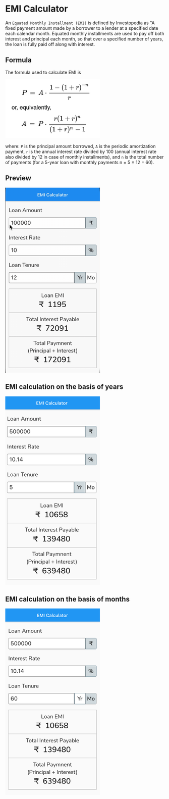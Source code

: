 # EMI Calculator

An `Equated Monthly Installment (EMI)` is defined by Investopedia as "A fixed payment amount made by a borrower to a lender at a specified date each calendar month. Equated monthly installments are used to pay off both interest and principal each month, so that over a specified number of years, the loan is fully paid off along with interest.


## Formula

The formula used to calculate EMI is

<img src="https://github.com/amitmishra7/emi_calculator/blob/master/assets/Formula.png" width= 300/>

where: `P` is the principal amount borrowed, `A` is the periodic amortization payment, `r` is the annual interest rate divided by 100 (annual interest rate also divided by 12 in case of monthly installments), and `n` is the total number of payments (for a 5-year loan with monthly payments n = 5 × 12 = 60).


## Preview

<img src="https://github.com/amitmishra7/emi_calculator/blob/master/assets/Preview.gif" width= 300/>

## EMI calculation on the basis of years

<img src="assets/Preview1.png" width = 300/>

## EMI calculation on the basis of months

 <img src="assets/Preview2.png" width = 300/>
